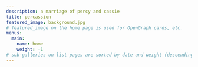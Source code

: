 ```yaml
---
description: a marriage of percy and cassie
title: percassion
featured_image: background.jpg 
# featured_image on the home page is used for OpenGraph cards, etc.
menus:
  main:
    name: home
    weight: -1
# sub-galleries on list pages are sorted by date and weight (descending)
---
```

